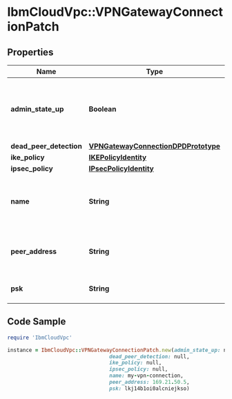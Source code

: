 # IbmCloudVpc::VPNGatewayConnectionPatch

## Properties

Name | Type | Description | Notes
------------ | ------------- | ------------- | -------------
**admin_state_up** | **Boolean** | If set to false, the VPN gateway connection is shut down | [optional] [default to true]
**dead_peer_detection** | [**VPNGatewayConnectionDPDPrototype**](VPNGatewayConnectionDPDPrototype.md) |  | [optional] 
**ike_policy** | [**IKEPolicyIdentity**](IKEPolicyIdentity.md) |  | [optional] 
**ipsec_policy** | [**IPsecPolicyIdentity**](IPsecPolicyIdentity.md) |  | [optional] 
**name** | **String** | The user-defined name for this VPN gateway connection | [optional] 
**peer_address** | **String** | The IP address of the peer VPN gateway | [optional] 
**psk** | **String** | The preshared key | [optional] 

## Code Sample

```ruby
require 'IbmCloudVpc'

instance = IbmCloudVpc::VPNGatewayConnectionPatch.new(admin_state_up: null,
                                 dead_peer_detection: null,
                                 ike_policy: null,
                                 ipsec_policy: null,
                                 name: my-vpn-connection,
                                 peer_address: 169.21.50.5,
                                 psk: lkj14b1oi0alcniejkso)
```


